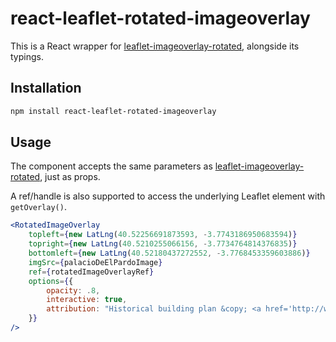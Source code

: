# react-leaflet-rotated-imageoverlay

This is a React wrapper for [leaflet-imageoverlay-rotated](https://github.com/IvanSanchez/Leaflet.ImageOverlay.Rotated), alongside its typings.

## Installation

```bash
npm install react-leaflet-rotated-imageoverlay
```

## Usage

The component accepts the same parameters as [leaflet-imageoverlay-rotated](https://github.com/IvanSanchez/Leaflet.ImageOverlay.Rotated), just as props.

A ref/handle is also supported to access the underlying Leaflet element with `getOverlay()`.

```jsx
<RotatedImageOverlay
	topleft={new LatLng(40.52256691873593, -3.7743186950683594)}
	topright={new LatLng(40.5210255066156, -3.7734764814376835)}
    bottomleft={new LatLng(40.52180437272552, -3.7768453359603886)}
    imgSrc={palacioDeElPardoImage}
	ref={rotatedImageOverlayRef}
    options={{
        opacity: .8,
        interactive: true,
        attribution: "Historical building plan &copy; <a href='http://www.ign.es'>Instituto Geográfico Nacional de España</a>"
	}}
/>
